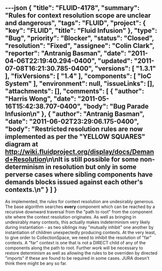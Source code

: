 ---json
{
  "title": "FLUID-4178",
  "summary": "Rules for context resolution scope are unclear and dangerous",
  "tags": "FLUID",
  "project": {
    "key": "FLUID",
    "title": "Fluid Infusion"
  },
  "type": "Bug",
  "priority": "Blocker",
  "status": "Closed",
  "resolution": "Fixed",
  "assignee": "Colin Clark",
  "reporter": "Antranig Basman",
  "date": "2011-04-06T22:19:40.294-0400",
  "updated": "2011-07-08T16:21:30.785-0400",
  "versions": [
    "1.3.1"
  ],
  "fixVersions": [
    "1.4"
  ],
  "components": [
    "IoC System"
  ],
  "environment": null,
  "issueLinks": [],
  "attachments": [],
  "comments": [
    {
      "author": "Harris Wong",
      "date": "2011-05-16T15:42:38.707-0400",
      "body": "Bug Parade Infusion\n"
    },
    {
      "author": "Antranig Basman",
      "date": "2011-06-02T23:29:06.175-0400",
      "body": "Restricted resolution rules are now implemented as per the \"YELLOW SQUARES\" diagram at <http://wiki.fluidproject.org/display/docs/Demand+Resolution>\n\nIt is still possible for some non-determinism in resolution but only in some perverse cases where sibling components have demands blocks issued against each other's contexts.\n"
    }
  ]
}
---
As implemented, the rules for context resolution are undesirably generous. The base algorithm searches **every** component which can be reached by a recursive downward traversal from the "path to root" from the component site where the context resolution originates. As well as bringing in undesirably many contexts, this actually makes indeterminism very likely during instantiation - as two siblings may "mutually inhibit" one another by instantiation of children unexpectedly producing contexts. At the very least, to give order to CollectionSpace, we need to inhibit the resolution of "far" contexts. A "far" context is one that is not a DIRECT child of any of the components along the path to root. Further work will be necessary to restore determinism as well as allowing the rules to be overriden by directed "imports" if these are found to be required in some cases. JURA doesn't think there might be any so far.

        